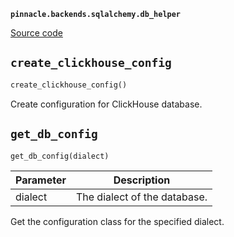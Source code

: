 **`pinnacle.backends.sqlalchemy.db_helper`** 

[Source code](https://github.com/pinnacle/pinnacle/blob/main/pinnacle/backends/sqlalchemy/db_helper.py)

## `create_clickhouse_config` 

```python
create_clickhouse_config()
```
Create configuration for ClickHouse database.

## `get_db_config` 

```python
get_db_config(dialect)
```
| Parameter | Description |
|-----------|-------------|
| dialect | The dialect of the database. |

Get the configuration class for the specified dialect.


